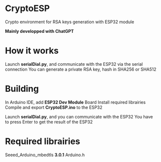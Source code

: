 # CryptoESP
Crypto environment for RSA keys generation with ESP32 module

**Mainly developped with ChatGPT**

# How it works
Launch **serialDial.py**, and communicate with the ESP32 via the serial connection
You can generate a private RSA key, hash in SHA256 or SHA512

# Building

In Arduino IDE, add **ESP32 Dev Module** Board
Install required librairies
Compile and export **CryptoESP.ino** to the ESP32

Launch **serialDial.py**, and you can communicate with the ESP32
You have to press Enter to get the result of the ESP32

# Required librairies

Seeed_Arduino_mbedtls **3.0.1**
Arduino.h
